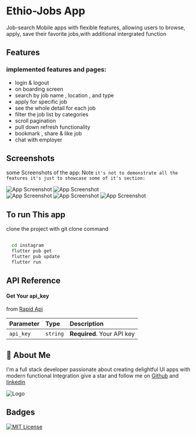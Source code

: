 
# Ethio-Jobs App 
Job-search Mobile apps with flexible features, allowing users to browse, apply, save their favorite jobs,with additional intergrated function

 



## Features

### implemented features and pages:
  - login & logout 
  - on boarding screen
- search by job name , location , and type
- apply for specific job
- see the whole detail for each job
- filter the job list by categories
- scroll pagination
- pull down refresh functionality  
- bookmark , share & like job 
- chat with employer  




## Screenshots
some Screenshots of the app: Note ```it's not to demonstrate all the features it's just to showcase some of it's section:```

![App Screenshot](https://github.com/ibnuyezid/Ethio-jobs/blob/master/images/splash_screen.png?raw=true)                  ![App Screenshot](https://github.com/ibnuyezid/Ethio-jobs/blob/master/images/login.png?raw=true)     
![App Screenshot](https://github.com/ibnuyezid/Ethio-jobs/blob/master/images/home.png?raw=true)                  ![App Screenshot](https://github.com/ibnuyezid/Ethio-jobs/blob/master/images/search.png?raw=true)                    ![App Screenshot](https://github.com/ibnuyezid/Ethio-jobs/blob/master/images/share.png?raw=true)
 

 
## To run This app

clone the project with git clone command

```bash
  
  cd instagram
  flutter pub get
  flutter pub update
  flutter run
```
    
## API Reference

#### Get Your api_key 
from [Rapid Api](https://'https://rapidapi.com/')

| Parameter | Type     | Description                |
| :-------- | :------- | :------------------------- |
| `api_key` | `string` | **Required**. Your API key |

 
## 🚀 About Me
I'm a full stack developer passionate about creating delightful UI apps with modern functional Integration give a star and follow me on  [Github]( https://github.com/ibnuyezid) and 
 [linkedin](https://www.linkedin.com/in/mohammed-yezid/)


![Logo](https://play.google.com/intl/en/badges/images/generic/en_badge_web_generic.png)


## Badges

 

[![MIT License](https://img.shields.io/badge/rating-3.67%2F5-green)](https://choosealicense.com/licenses/mit/)
 

